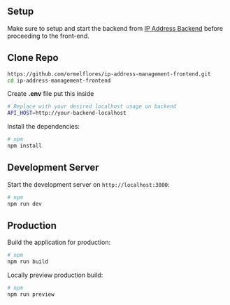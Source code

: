 ## Setup
Make sure to setup and start the backend from <a href="https://github.com/ormelflores/ip-address-management-backend">IP Address Backend</a> before proceeding to the front-end.

## Clone Repo
```bash
https://github.com/ormelflores/ip-address-management-frontend.git
cd ip-address-management-frontend
```

Create **.env** file put this inside
```bash
# Replace with your desired localhost usage on backend
API_HOST=http://your-backend-localhost
```

Install the dependencies:

```bash
# npm
npm install
```

## Development Server

Start the development server on `http://localhost:3000`:

```bash
# npm
npm run dev
```

## Production

Build the application for production:

```bash
# npm
npm run build
```

Locally preview production build:

```bash
# npm
npm run preview
```
